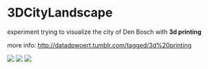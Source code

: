 3DCityLandscape
===============

experiment trying to visualize the city of Den Bosch with **3d printing**
  
more info: http://datadpwoert.tumblr.com/tagged/3d%20printing

![](http://24.media.tumblr.com/784e83c2354dd3dba61f4ce28e03e798/tumblr_mzg0xln9IK1sgk57ho1_1280.jpg)
![](http://25.media.tumblr.com/21f0e6a39f23eee7a0930d278df8d268/tumblr_mzg0xln9IK1sgk57ho4_1280.jpg)
![](http://24.media.tumblr.com/a78ecbb84a55fa9e015b8d798d13ab33/tumblr_mzg0xln9IK1sgk57ho9_1280.jpg)
